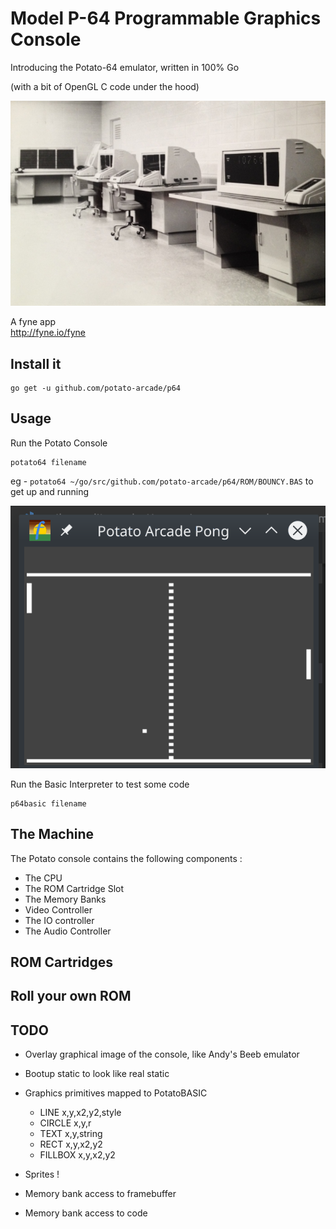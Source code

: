 # Model P-64 Programmable Graphics Console

Introducing the Potato-64 emulator, written in 100% Go

(with a bit of OpenGL C code under the hood)


![potato](potato.jpg)

A fyne app  
http://fyne.io/fyne


## Install it

```
go get -u github.com/potato-arcade/p64
```

## Usage

Run the Potato Console

```
potato64 filename
```

eg - `potato64 ~/go/src/github.com/potato-arcade/p64/ROM/BOUNCY.BAS` to get up and running

![pong](pong.gif)

Run the Basic Interpreter to test some code
```
p64basic filename
```


## The Machine

The Potato console contains the following components :

- The CPU
- The ROM Cartridge Slot
- The Memory Banks
- Video Controller
- The IO controller
- The Audio Controller

## ROM Cartridges

## Roll your own ROM


## TODO

- Overlay graphical image of the console, like Andy's Beeb emulator

- Bootup static to look like real static

- Graphics primitives mapped to PotatoBASIC
    - LINE x,y,x2,y2,style
    - CIRCLE x,y,r
    - TEXT x,y,string
    - RECT x,y,x2,y2
    - FILLBOX x,y,x2,y2

- Sprites !

- Memory bank access to framebuffer

- Memory bank access to code

